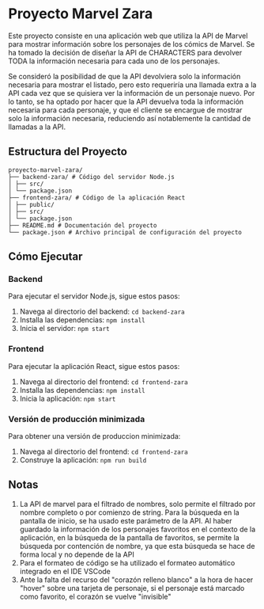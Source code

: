 # Proyecto Marvel Zara

Este proyecto consiste en una aplicación web que utiliza la API de Marvel para mostrar información sobre los personajes de los cómics de Marvel. Se ha tomado la decisión de diseñar la API de CHARACTERS para devolver TODA la información necesaria para cada uno de los personajes. 

Se consideró la posibilidad de que la API devolviera solo la información necesaria para mostrar el listado, pero esto requeriría una llamada extra a la API cada vez que se quisiera ver la información de un personaje nuevo. Por lo tanto, se ha optado por hacer que la API devuelva toda la información necesaria para cada personaje, y que el cliente se encargue de mostrar solo la información necesaria, reduciendo así notablemente la cantidad de llamadas a la API.

## Estructura del Proyecto

```
proyecto-marvel-zara/
├── backend-zara/ # Código del servidor Node.js
│ ├── src/
│ └── package.json
├── frontend-zara/ # Código de la aplicación React
│ ├── public/
│ ├── src/
│ └── package.json
├── README.md # Documentación del proyecto
└── package.json # Archivo principal de configuración del proyecto
```

## Cómo Ejecutar

### Backend
Para ejecutar el servidor Node.js, sigue estos pasos:
1. Navega al directorio del backend: `cd backend-zara`
2. Installa las dependencias: `npm install`
3. Inicia el servidor: `npm start`

### Frontend
Para ejecutar la aplicación React, sigue estos pasos:
1. Navega al directorio del frontend: `cd frontend-zara`
2. Installa las dependencias: `npm install`
3. Inicia la aplicación: `npm start`

### Versión de producción minimizada
Para obtener una versión de produccion minimizada:
1. Navega al directorio del frontend: `cd frontend-zara`
2. Construye la aplicación: `npm run build`

## Notas

1. La API de marvel para el filtrado de nombres, solo permite el filtrado por nombre completo o por comienzo de string. Para la búsqueda en la pantalla de inicio, se ha usado este parámetro de la API. Al haber guardado la información de los personajes favoritos en el contexto de la aplicación, en la búsqueda de la pantalla de favoritos, se permite la búsqueda por contención de nombre, ya que esta búsqueda se hace de forma local y no depende de la API
2. Para el formateo de código se ha utilizado el formateo automático integrado en el IDE VSCode
3. Ante la falta del recurso del "corazón relleno blanco" a la hora de hacer "hover" sobre una tarjeta de personaje, si el personaje está marcado como favorito, el corazón se vuelve "invisible"